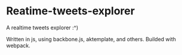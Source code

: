 # Reatime-tweets-explorer

A realtime tweets explorer :^)

Written in js, using backbone.js, aktemplate, and others.
Builded with webpack.

